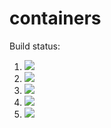 # containers

Build status:

1. [![](https://github.com/josefinebystrom/containers/workflows/tests-fibonacci/badge.svg)](https://github.com/josefinebystrom/containers/actions?query=workflow%3Atests-fibonacci)
1. [![](https://github.com/josefinebystrom/containers/workflows/tests-range/badge.svg)](https://github.com/josefinebystrom/containers/actions?query=workflow%3Atests-range)
1. [![](https://github.com/josefinebystrom/containers/workflows/tests-BST/badge.svg?branch=bst)](https://github.com/josefinebystrom/containers/actions?query=workflow%3Atests-BST)
1. [![](https://github.com/josefinebystrom/containers/workflows/tests-BinaryTree/badge.svg?branch=bst)](https://github.com/josefinebystrom/containers/actions?query=workflow%3Atests-BinaryTree)
1. [![](https://github.com/josefinebystrom/containers/workflows/tests-AVLTree/badge.svg?branch=avltree)](https://github.com/josefinebystrom/containers/actions?query=workflow%3Atests-AVLTree)

